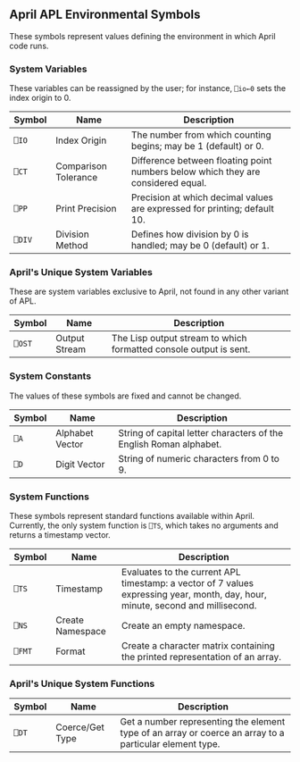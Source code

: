 <!-- TITLE/ -->

## April APL Environmental Symbols

<!-- /TITLE -->

These symbols represent values defining the environment in which April code runs.

### System Variables

These variables can be reassigned by the user; for instance, `⎕io←0` sets the index origin to 0.

|Symbol|Name                |Description|
|-------|--------------------|-----------|
|`⎕IO`  |Index Origin        |The number from which counting begins; may be 1 (default) or 0.|
|`⎕CT`  |Comparison Tolerance|Difference between floating point numbers below which they are considered equal.|
|`⎕PP`  |Print Precision     |Precision at which decimal values are expressed for printing; default 10.|
|`⎕DIV` |Division Method     |Defines how division by 0 is handled; may be 0 (default) or 1.|

### April's Unique System Variables

These are system variables exclusive to April, not found in any other variant of APL.

|Symbol|Name             |Description|
|------|-----------------|-----------|
|`⎕OST`|Output Stream    |The Lisp output stream to which formatted console output is sent.|

### System Constants

The values of these symbols are fixed and cannot be changed.

|Symbol|Name           |Description|
|------|---------------|-----------|
|`⎕A`  |Alphabet Vector|String of capital letter characters of the English Roman alphabet.|
|`⎕D`  |Digit Vector   |String of numeric characters from 0 to 9.|

### System Functions

These symbols represent standard functions available within April. Currently, the only system function is `⎕TS`, which takes no arguments and returns a timestamp vector.

|Symbol|Name             |Description|
|------|----------------|-----------|
|`⎕TS` |Timestamp       |Evaluates to the current APL timestamp: a vector of 7 values expressing year, month, day, hour, minute, second and millisecond.|
|`⎕NS` |Create Namespace|Create an empty namespace.|
|`⎕FMT`|Format          |Create a character matrix containing the printed representation of an array.|

### April's Unique System Functions

|Symbol |Name             |Description|
|-------|-----------------|-----------|
|`⎕DT`  |Coerce/Get Type  |Get a number representing the element type of an array or coerce an array to a particular element type.|
